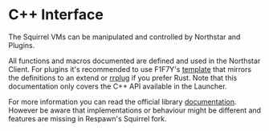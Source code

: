 # C++ Interface

The Squirrel VMs can be manipulated and controlled by Northstar and Plugins.

All functions and macros documented are defined and used in the Northstar Client. For plugins it's recommended to use F1F7Y's
[template](https://github.com/F1F7Y/R2PluginTemplate) that mirrors the definitions to an extend or [rrplug](https://github.com/R2NorthstarTools/rrplug) if you prefer Rust.
Note that this documentation only covers the C++ API available in the Launcher.

For more information you can read the official library [documentation](http://www.squirrel-lang.org/squirreldoc/reference/embedding_squirrel.html).
However be aware that implementations or behaviour might be different and features are missing in Respawn's Squirrel fork.
